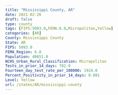 ```yaml
---
title: "Mississippi County, AR"
date: 2021-02-26
draft: false
type: county
tags: [FIPS:5093.0,FEMA:6.0,Micropolitan,Yellow]
categories: [AR]
County: Mississippi County
State: AR
FIPS: 5093.0
FEMA_Region: 6.0
Population: 40651.0
NCHS_Urban_Rural_Classification: Micropolitan
Tests_in_prior_14_days: 782.0
Fourteen_day_test_rate_per_100000: 1924.0
Percent_Positivity_in_prior_14_days: 0.081
Level: Yellow
url: /states/AR/mississippi-county
---
```



